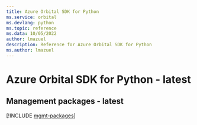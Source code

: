 ```yaml
---
title: Azure Orbital SDK for Python
ms.service: orbital
ms.devlang: python
ms.topic: reference
ms.data: 10/05/2022
author: lmazuel
description: Reference for Azure Orbital SDK for Python
ms.author: lmazuel
---
```

# Azure Orbital SDK for Python - latest

## Management packages - latest
[!INCLUDE [mgmt-packages](orbital-mgmt-index.md)]